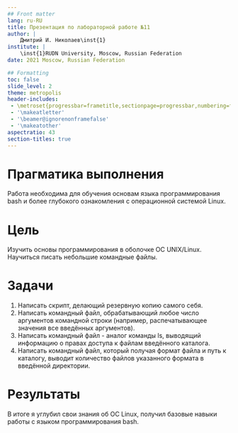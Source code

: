 ```yaml
---
## Front matter
lang: ru-RU
title: Презентация по лабораторной работе №11
author: |
	Дмитрий И. Николаев\inst{1}
institute: |
	\inst{1}RUDN University, Moscow, Russian Federation
date: 2021 Moscow, Russian Federation

## Formatting
toc: false
slide_level: 2
theme: metropolis
header-includes: 
 - \metroset{progressbar=frametitle,sectionpage=progressbar,numbering=fraction}
 - '\makeatletter'
 - '\beamer@ignorenonframefalse'
 - '\makeatother'
aspectratio: 43
section-titles: true
---
```


# Прагматика выполнения

Работа необходима для обучения основам языка программирования bash и более глубокого ознакомления с операционной системой Linux.

# Цель

Изучить основы программирования в оболочке ОС UNIX/Linux. Научиться писать небольшие командные файлы.

# Задачи

1) Написать скрипт, делающий резервную копию самого себя.
2) Написать командный файл, обрабатывающий любое число аргументов командной строки (например, распечатывающее значения все введённых аргументов).
3) Написать командный файл - аналог команды ls, выводящий информацию о правах доступа к файлам введённого каталога.
4) Написать командный файл, который получая формат файла и путь к каталогу, выводит количество файлов указанного формата в введённой директории.

# Результаты

В итоге я углубил свои знания об ОС Linux, получил базовые навыки работы с языком программирования bash.









